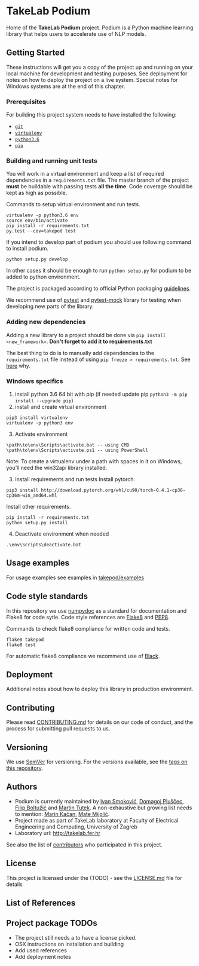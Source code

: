 # TakeLab Podium

Home of the **TakeLab Podium** project. Podium is a Python machine learning library that helps users to accelerate use of NLP models. 

## Getting Started
These instructions will get you a copy of the project up and running on your local machine for development and testing purposes. See deployment for notes on how to deploy the project on a live system.
Special notes for Windows systems are at the end of this chapter.

### Prerequisites
For building this project system needs to have installed the following:
- [```git```](https://git-scm.com/)
- [```virtualenv```](https://virtualenv.pypa.io/en/latest/installation/)
- [```python3.6```](https://www.python.org/downloads/release/python-360/)
- [```pip```](https://pypi.org/project/pip/)

### Building and running unit tests

You will work in a virtual environment and keep a list of required
dependencies in a ```requirements.txt``` file. The master branch of the 
project **must** be buildable with passing tests **all the time**. 
Code coverage should be kept as high as possible. 

Commands to setup virtual environment and run tests.
```
virtualenv -p python3.6 env
source env/bin/activate
pip install -r requirements.txt
py.test --cov=takepod test
```

If you intend to develop part of podium you should use following command to install podium.
```
python setup.py develop
```
In other cases it should be enough to run ```python setup.py``` for podium to be added to python environment.


The project is packaged according to official Python packaging [guidelines](https://packaging.python.org/tutorials/packaging-projects/).

We recommend use of [pytest](https://docs.pytest.org/en/latest/) and [pytest-mock](https://pypi.org/project/pytest-mock/) library for testing when developing new parts of the library.

### Adding new dependencies

Adding a new library to a project should be done via ```pip install <new_framework>```. **Don't forget to add it to requirements.txt** 

The best thing to do is to manually add dependencies to the
```requirements.txt``` file instead of using 
```pip freeze > requirements.txt```. 
See [here](https://medium.com/@tomagee/pip-freeze-requirements-txt-considered-harmful-f0bce66cf895)
why.

### Windows specifics
1. install python 3.6 64 bit with pip
(if needed update pip ``` python3 -m pip install --upgrade pip ```)
2. install and create virtual environment  
```
pip3 install virtualenv
virtualenv -p python3 env
```
3. Activate environment  
```
\path\to\env\Scripts\activate.bat -- using CMD
\path\to\env\Scripts\activate.ps1 -- using PowerShell
```

Note: To create a virtualenv under a path with spaces in it on Windows, you’ll need the win32api library installed.

3. Install requirements and run tests
Install pytorch.  
```
pip3 install http://download.pytorch.org/whl/cu90/torch-0.4.1-cp36-cp36m-win_amd64.whl
```
Install other requirements.  
```
pip install -r requirements.txt
python setup.py install
```

4. Deactivate environment when needed  
```
.\env\Scripts\deactivate.bat
```

## Usage examples
For usage examples see examples in [takepod/examples](https://github.com/FilipBolt/takepod/tree/master/takepod/examples)

## Code style standards
In this repository we use [numpydoc](https://numpydoc.readthedocs.io/en/latest/) as a standard for documentation and Flake8 for code sytle. Code style references are [Flake8](http://flake8.pycqa.org/en/latest/) and [PEP8](https://www.python.org/dev/peps/pep-0008/).

Commands to check flake8 compliance for written code and tests.
```
flake8 takepod
flake8 test
```

For automatic flake8 compliance we recommend use of [Black](https://github.com/ambv/black).

## Deployment
Additional notes about how to deploy this library in production environment.

## Contributing

Please read [CONTRIBUTING.md](https://gist.github.com/PurpleBooth/b24679402957c63ec426) for details on our code of conduct, and the process for submitting pull requests to us.

## Versioning

We use [SemVer](http://semver.org/) for versioning. For the versions available, see the [tags on this repository](https://github.com/FilipBolt/takepod/tags). 

## Authors

* Podium is currently maintained by [Ivan Smoković](https://github.com/ivansmokovic), [Domagoj Pluščec](https://github.com/domi385), [Filip Boltužić](https://github.com/FilipBolt) and [Martin Tutek](https://github.com/mttk). A non-exhaustive but growing list needs to mention: [Marin Kačan](https://github.com/mkacan), [Mate Mijolić](https://github.com/matemijolovic).
* Project made as part of TakeLab laboratory at Faculty of Electrical Engineering and Computing, University of Zagreb
* Laboratory url: http://takelab.fer.hr

See also the list of [contributors](https://github.com/FilipBolt/takepod/graphs/contributors) who participated in this project.

## License

This project is licensed under the (TODO) - see the [LICENSE.md](LICENSE.md) file for details

## List of References


## Project package TODOs

- The project still needs a to have a license picked. 
- OSX instructions on installation and building
- Add used references
- Add deployment notes



